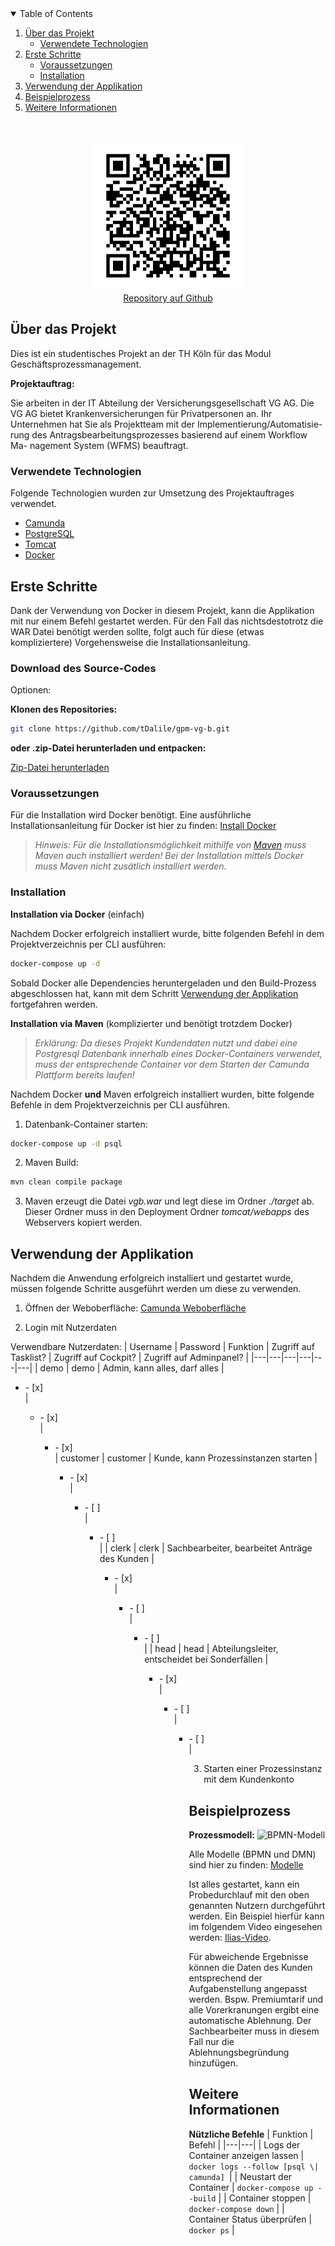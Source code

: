 <!-- TABLE OF CONTENTS -->
<!-- TABLE OF CONTENTS -->
<details open="open">
  <summary>Table of Contents</summary>
  <ol>
    <li>
      <a href="#über-das-projekt">Über das Projekt</a>
      <ul>
        <li><a href="#verwendete-technologien">Verwendete Technologien</a></li>
      </ul>
    </li>
    <li>
      <a href="#erste-schritte">Erste Schritte</a>
      <ul>
        <li><a href="#voraussetzungen">Voraussetzungen</a></li>
        <li><a href="#installation">Installation</a></li>
      </ul>
    </li>
    <li>
      <a href="#verwendung-der-applikation">Verwendung der Applikation</a>
    </li>
    <li>
      <a href="#beispielprozess">Beispielprozess</a>
    </li>
    <li>
      <a href="#weitere-informationen">Weitere Informationen</a>
    </li>
  </ol>
</details>

<!-- PROJECT LOGO -->
<br />
<p align="center">

  <a href="https://github.com/tDalile/gpm-vg-b">
    <img src="images/url.png" alt="Logo" width="240" height="240"><br>
    <a href="https://github.com/tDalile/gpm-vg-b">Repository auf Github</a>
  </a>

<!-- ABOUT THE PROJECT -->
## Über das Projekt

Dies ist ein studentisches Projekt an der TH Köln für das Modul Geschäftsprozessmanagement.

**Projektauftrag:**

Sie arbeiten in der IT Abteilung der Versicherungsgesellschaft VG AG. Die VG
AG bietet Krankenversicherungen für Privatpersonen an.
Ihr Unternehmen hat Sie als Projektteam mit der Implementierung/Automatisie-
rung des Antragsbearbeitungsprozesses basierend auf einem Workflow Ma-
nagement System (WFMS) beauftragt.

### Verwendete Technologien

Folgende Technologien wurden zur Umsetzung des Projektauftrages verwendet.

- [Camunda](https://camunda.com/download/)
- [PostgreSQL](https://www.postgresql.org/)
- [Tomcat](https://tomcat.apache.org/)
- [Docker](https://www.docker.com/)

<!-- GETTING STARTED -->

## Erste Schritte

Dank der Verwendung von Docker in diesem Projekt, kann die Applikation mit nur einem Befehl gestartet werden. Für den Fall das nichtsdestotrotz die WAR Datei benötigt werden sollte, folgt auch für diese (etwas kompliziertere) Vorgehensweise die Installationsanleitung.

### Download des Source-Codes

Optionen:

**Klonen des Repositories:**

```sh
git clone https://github.com/tDalile/gpm-vg-b.git
```

**oder .zip-Datei herunterladen und entpacken:**

[Zip-Datei herunterladen](https://github.com/tDalile/gpm-vg-b/archive/main.zip)

### Voraussetzungen

Für die Installation wird Docker benötigt. Eine ausführliche Installationsanleitung für Docker ist hier zu finden: [Install Docker](https://docs.docker.com/docker-for-windows/install/)

> _Hinweis: Für die Installationsmöglichkeit mithilfe von [Maven](https://maven.apache.org/install.html) muss Maven auch installiert werden! Bei der Installation mittels Docker muss Maven nicht zusätlich installiert werden._

### Installation

**Installation via Docker** (einfach)

Nachdem Docker erfolgreich installiert wurde, bitte folgenden Befehl in dem Projektverzeichnis per CLI ausführen:

```sh
docker-compose up -d
```

Sobald Docker alle Dependencies heruntergeladen und den Build-Prozess abgeschlossen hat, kann mit dem Schritt [Verwendung der Applikation](#verwendung-der-applikation) fortgefahren werden.

**Installation via Maven** (komplizierter und benötigt trotzdem Docker)

> _*Erklärung*: Da dieses Projekt Kundendaten nutzt und dabei eine Postgresql Datenbank innerhalb eines Docker-Containers verwendet, muss der entsprechende Container vor dem Starten der Camunda Plattform bereits laufen!_

Nachdem Docker **und** Maven erfolgreich installiert wurden, bitte folgende Befehle in dem Projektverzeichnis per CLI ausführen.

1. Datenbank-Container starten:

```sh
docker-compose up -d psql
```

2. Maven Build:

```sh
mvn clean compile package
```

3. Maven erzeugt die Datei *vgb.war* und legt diese im Ordner *./target* ab. Dieser Ordner muss in den Deployment Ordner *tomcat/webapps* des Webservers kopiert werden.

## Verwendung der Applikation

Nachdem die Anwendung erfolgreich installiert und gestartet wurde, müssen folgende Schritte ausgeführt werden um diese zu verwenden.

1. Öffnen der Weboberfläche:
   [Camunda Weboberfläche](http://localhost:8080/camunda/app/welcome/default/#!/login)

2. Login mit Nutzerdaten

Verwendbare Nutzerdaten:
| Username | Password | Funktion | Zugriff auf Tasklist? | Zugriff auf Cockpit? | Zugriff auf Adminpanel? |
|---|---|---|---|---|---|
| demo | demo | Admin, kann alles, darf alles | <ul><li>- [x] </li> |  <ul><li>- [x] </li> |  <ul><li>- [x] </li>
| customer | customer | Kunde, kann Prozessinstanzen starten |  <ul><li>- [x] </li> |  <ul><li>- [ ] </li> |  <ul><li>- [ ] </li> |
| clerk | clerk | Sachbearbeiter, bearbeitet Anträge des Kunden |  <ul><li>- [x] </li> |  <ul><li>- [ ] </li> |  <ul><li>- [ ] </li> |
| head | head | Abteilungsleiter, entscheidet bei Sonderfällen |  <ul><li>- [x] </li> |  <ul><li>- [ ] </li> |  <ul><li>- [ ] </li> |

3. Starten einer Prozessinstanz mit dem Kundenkonto

## Beispielprozess

**Prozessmodell:**
![BPMN-Modell](images/antragsbearbeitungsprozess.png)

Alle Modelle (BPMN und DMN) sind hier zu finden: [Modelle](src\main\resources)

Ist alles gestartet, kann ein Probedurchlauf mit den oben genannten Nutzern durchgeführt werden. Ein Beispiel hierfür kann im folgendem Video eingesehen werden: [Ilias-Video](https://ilias.th-koeln.de/goto.php?target=file_1823708_download&client_id=ILIAS_FH_Koeln).

Für abweichende Ergebnisse können die Daten des Kunden entsprechend der Aufgabenstellung angepasst werden. Bspw. Premiumtarif und alle Vorerkranungen ergibt eine automatische Ablehnung. Der Sachbearbeiter muss in diesem Fall nur die Ablehnungsbegründung hinzufügen.

## Weitere Informationen

**Nützliche Befehle**
| Funktion | Befehl |
|---|---|
| Logs der Container anzeigen lassen | ```docker logs --follow [psql \| camunda] ```|
| Neustart der Container | ```docker-compose up --build``` |
| Container stoppen | ```docker-compose down``` |
| Container Status überprüfen | ```docker ps``` |
